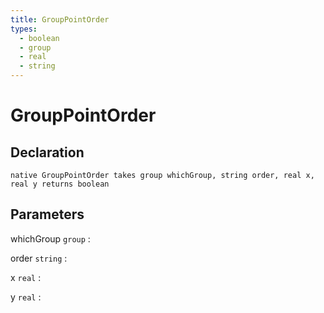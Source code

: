 ```yaml
---
title: GroupPointOrder
types:
  - boolean
  - group
  - real
  - string
---
```


# GroupPointOrder

## Declaration

```jass
native GroupPointOrder takes group whichGroup, string order, real x, real y returns boolean
```

## Parameters
whichGroup `group`
: 

order `string`
: 

x `real`
: 

y `real`
: 
